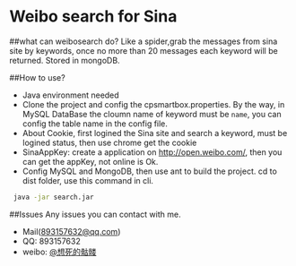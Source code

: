 Weibo search for Sina
===========
##what can weibosearch do?
Like a spider,grab the messages from sina site by keywords, once no more than 20 messages each keyword will be returned. Stored in mongoDB.

##How to use?
* Java environment needed
* Clone the project and config the cpsmartbox.properties. By the way, in MySQL DataBase the cloumn name of keyword must be `name`, you can config the table name in the config file.
* About Cookie, first logined the Sina site and search a keyword, must be logined status, then use chrome get the cookie
* SinaAppKey: create a application on http://open.weibo.com/, then you can get the appKey, not online is Ok.
* Config MySQL and MongoDB, then use ant to build the project. cd to dist folder, use this command in cli.
```bash
 java -jar search.jar
```

##Issues
Any issues you can contact with me.

* Mail(893157632@qq.com)
* QQ: 893157632
* weibo: [@想死的骷髅](http://weibo.com/xinshengsiyu)
